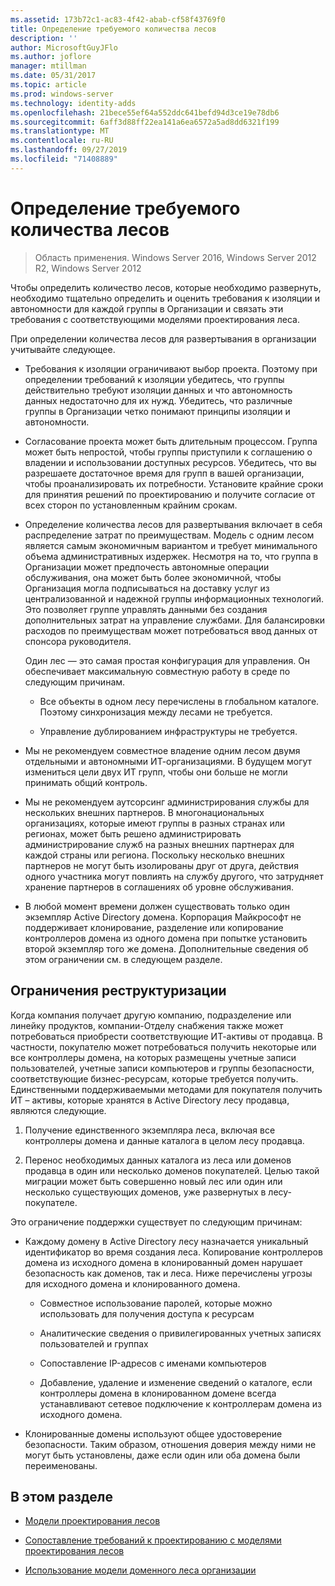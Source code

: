 ```yaml
---
ms.assetid: 173b72c1-ac83-4f42-abab-cf58f43769f0
title: Определение требуемого количества лесов
description: ''
author: MicrosoftGuyJFlo
ms.author: joflore
manager: mtillman
ms.date: 05/31/2017
ms.topic: article
ms.prod: windows-server
ms.technology: identity-adds
ms.openlocfilehash: 21bece55ef64a552ddc641befd94d3ce19e78db6
ms.sourcegitcommit: 6aff3d88ff22ea141a6ea6572a5ad8dd6321f199
ms.translationtype: MT
ms.contentlocale: ru-RU
ms.lasthandoff: 09/27/2019
ms.locfileid: "71408889"
---
```

# <a name="determining-the-number-of-forests-required"></a>Определение требуемого количества лесов

>Область применения. Windows Server 2016, Windows Server 2012 R2, Windows Server 2012

Чтобы определить количество лесов, которые необходимо развернуть, необходимо тщательно определить и оценить требования к изоляции и автономности для каждой группы в Организации и связать эти требования с соответствующими моделями проектирования леса.  
  
При определении количества лесов для развертывания в организации учитывайте следующее.  
  
-   Требования к изоляции ограничивают выбор проекта. Поэтому при определении требований к изоляции убедитесь, что группы действительно требуют изоляции данных и что автономность данных недостаточно для их нужд. Убедитесь, что различные группы в Организации четко понимают принципы изоляции и автономности.  
  
-   Согласование проекта может быть длительным процессом. Группа может быть непростой, чтобы группы приступили к соглашению о владении и использовании доступных ресурсов. Убедитесь, что вы разрешаете достаточное время для групп в вашей организации, чтобы проанализировать их потребности. Установите крайние сроки для принятия решений по проектированию и получите согласие от всех сторон по установленным крайним срокам.  
  
-   Определение количества лесов для развертывания включает в себя распределение затрат по преимуществам. Модель с одним лесом является самым экономичным вариантом и требует минимального объема административных издержек. Несмотря на то, что группа в Организации может предпочесть автономные операции обслуживания, она может быть более экономичной, чтобы Организация могла подписываться на доставку услуг из централизованной и надежной группы информационных технологий. Это позволяет группе управлять данными без создания дополнительных затрат на управление службами. Для балансировки расходов по преимуществам может потребоваться ввод данных от спонсора руководителя.  
  
    Один лес — это самая простая конфигурация для управления. Он обеспечивает максимальную совместную работу в среде по следующим причинам.  
  
    -   Все объекты в одном лесу перечислены в глобальном каталоге. Поэтому синхронизация между лесами не требуется.  
  
    -   Управление дублированием инфраструктуры не требуется.  
  
-   Мы не рекомендуем совместное владение одним лесом двумя отдельными и автономными ИТ-организациями. В будущем могут измениться цели двух ИТ групп, чтобы они больше не могли принимать общий контроль.  
  
-   Мы не рекомендуем аутсорсинг администрирования службы для нескольких внешних партнеров. В многонациональных организациях, которые имеют группы в разных странах или регионах, может быть решено администрировать администрирование служб на разных внешних партнерах для каждой страны или региона. Поскольку несколько внешних партнеров не могут быть изолированы друг от друга, действия одного участника могут повлиять на службу другого, что затрудняет хранение партнеров в соглашениях об уровне обслуживания.  
  
-   В любой момент времени должен существовать только один экземпляр Active Directory домена. Корпорация Майкрософт не поддерживает клонирование, разделение или копирование контроллеров домена из одного домена при попытке установить второй экземпляр того же домена. Дополнительные сведения об этом ограничении см. в следующем разделе.  
  
## <a name="restructuring-limitations"></a>Ограничения реструктуризации  
Когда компания получает другую компанию, подразделение или линейку продуктов, компании-Отделу снабжения также может потребоваться приобрести соответствующие ИТ-активы от продавца. В частности, покупателю может потребоваться получить некоторые или все контроллеры домена, на которых размещены учетные записи пользователей, учетные записи компьютеров и группы безопасности, соответствующие бизнес-ресурсам, которые требуется получить. Единственными поддерживаемыми методами для покупателя получить ИТ – активы, которые хранятся в Active Directory лесу продавца, являются следующие.  
  
1.  Получение единственного экземпляра леса, включая все контроллеры домена и данные каталога в целом лесу продавца.  
  
2.  Перенос необходимых данных каталога из леса или доменов продавца в один или несколько доменов покупателей. Целью такой миграции может быть совершенно новый лес или один или несколько существующих доменов, уже развернутых в лесу-покупателе.  
  
Это ограничение поддержки существует по следующим причинам:  
  
-   Каждому домену в Active Directory лесу назначается уникальный идентификатор во время создания леса. Копирование контроллеров домена из исходного домена в клонированный домен нарушает безопасность как доменов, так и леса. Ниже перечислены угрозы для исходного домена и клонированного домена.  
  
    -   Совместное использование паролей, которые можно использовать для получения доступа к ресурсам  
  
    -   Аналитические сведения о привилегированных учетных записях пользователей и группах  
  
    -   Сопоставление IP-адресов с именами компьютеров  
  
    -   Добавление, удаление и изменение сведений о каталоге, если контроллеры домена в клонированном домене всегда устанавливают сетевое подключение к контроллерам домена из исходного домена.  
  
-   Клонированные домены используют общее удостоверение безопасности. Таким образом, отношения доверия между ними не могут быть установлены, даже если один или оба домена были переименованы.  
  
## <a name="in-this-section"></a>В этом разделе  
  
-   [Модели проектирования лесов](https://technet.microsoft.com/library/cc770439.aspx)  
  
-   [Сопоставление требований к проектированию с моделями проектирования лесов](Forest-Design-Models.md)  
  
-   [Использование модели доменного леса организации](../../ad-ds/plan/Using-the-Organizational-Domain-Forest-Model.md)  
  


